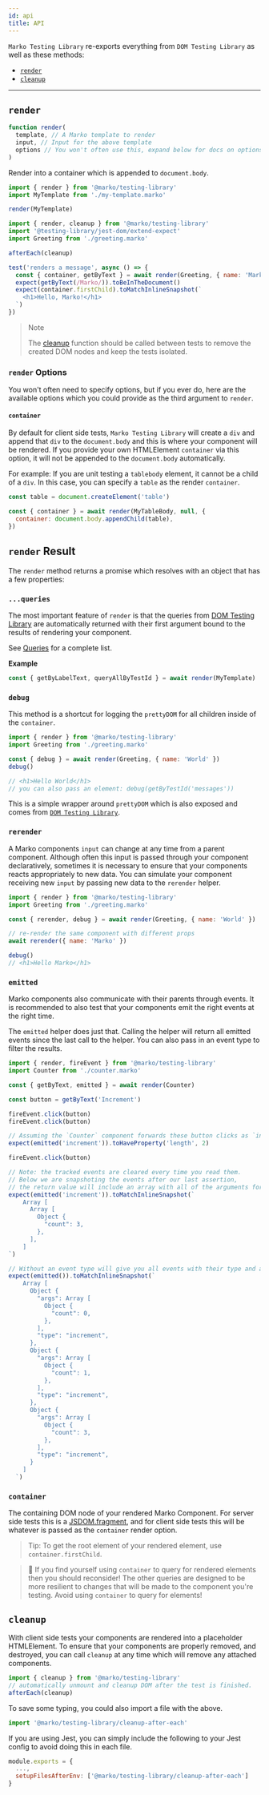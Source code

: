 ```yaml
---
id: api
title: API
---
```


`Marko Testing Library` re-exports everything from `DOM Testing Library` as well
as these methods:

- [`render`](#render)
- [`cleanup`](#cleanup)

---

## `render`

```javascript
function render(
  template, // A Marko template to render
  input, // Input for the above template
  options // You won't often use this, expand below for docs on options
)
```

Render into a container which is appended to `document.body`.

```javascript
import { render } from '@marko/testing-library'
import MyTemplate from './my-template.marko'

render(MyTemplate)
```

```javascript
import { render, cleanup } from '@marko/testing-library'
import '@testing-library/jest-dom/extend-expect'
import Greeting from './greeting.marko'

afterEach(cleanup)

test('renders a message', async () => {
  const { container, getByText } = await render(Greeting, { name: 'Marko' })
  expect(getByText(/Marko/)).toBeInTheDocument()
  expect(container.firstChild).toMatchInlineSnapshot(`
    <h1>Hello, Marko!</h1>
  `)
})
```

> Note
>
> The [cleanup](#cleanup) function should be called between tests to remove the
> created DOM nodes and keep the tests isolated.

### `render` Options

You won't often need to specify options, but if you ever do, here are the
available options which you could provide as the third argument to `render`.

#### `container`

By default for client side tests, `Marko Testing Library` will create a `div`
and append that `div` to the `document.body` and this is where your component
will be rendered. If you provide your own HTMLElement `container` via this
option, it will not be appended to the `document.body` automatically.

For example: If you are unit testing a `tablebody` element, it cannot be a child
of a `div`. In this case, you can specify a `table` as the render `container`.

```javascript
const table = document.createElement('table')

const { container } = await render(MyTableBody, null, {
  container: document.body.appendChild(table),
})
```

## `render` Result

The `render` method returns a promise which resolves with an object that has a
few properties:

### `...queries`

The most important feature of `render` is that the queries from
[DOM Testing Library](dom-testing-library/api-queries.md) are automatically
returned with their first argument bound to the results of rendering your
component.

See [Queries](dom-testing-library/api-queries.md) for a complete list.

**Example**

```javascript
const { getByLabelText, queryAllByTestId } = await render(MyTemplate)
```

### `debug`

This method is a shortcut for logging the `prettyDOM` for all children inside of
the `container`.

```javascript
import { render } from '@marko/testing-library'
import Greeting from './greeting.marko'

const { debug } = await render(Greeting, { name: 'World' })
debug()

// <h1>Hello World</h1>
// you can also pass an element: debug(getByTestId('messages'))
```

This is a simple wrapper around `prettyDOM` which is also exposed and comes from
[`DOM Testing Library`](https://github.com/testing-library/dom-testing-library/blob/master/README.md#prettydom).

### `rerender`

A Marko components `input` can change at any time from a parent component.
Although often this input is passed through your component declaratively,
sometimes it is necessary to ensure that your components reacts appropriately to
new data. You can simulate your component receiving new `input` by passing new
data to the `rerender` helper.

```javascript
import { render } from '@marko/testing-library'
import Greeting from './greeting.marko'

const { rerender, debug } = await render(Greeting, { name: 'World' })

// re-render the same component with different props
await rerender({ name: 'Marko' })

debug()
// <h1>Hello Marko</h1>
```

### `emitted`

Marko components also communicate with their parents through events. It is
recommended to also test that your components emit the right events at the right
time.

The `emitted` helper does just that. Calling the helper will return all emitted
events since the last call to the helper. You can also pass in an event type to
filter the results.

```javascript
import { render, fireEvent } from '@marko/testing-library'
import Counter from './counter.marko'

const { getByText, emitted } = await render(Counter)

const button = getByText('Increment')

fireEvent.click(button)
fireEvent.click(button)

// Assuming the `Counter` component forwards these button clicks as `increment` events
expect(emitted('increment')).toHaveProperty('length', 2)

fireEvent.click(button)

// Note: the tracked events are cleared every time you read them.
// Below we are snapshoting the events after our last assertion,
// the return value will include an array with all of the arguments for each increment event.
expect(emitted('increment')).toMatchInlineSnapshot(`
    Array [
      Array [
        Object {
          "count": 3,
        },
      ],
    ]
`)

// Without an event type will give you all events with their type and arguments.
expect(emitted()).toMatchInlineSnapshot(`
    Array [
      Object {
        "args": Array [
          Object {
            "count": 0,
          },
        ],
        "type": "increment",
      },
      Object {
        "args": Array [
          Object {
            "count": 1,
          },
        ],
        "type": "increment",
      },
      Object {
        "args": Array [
          Object {
            "count": 3,
          },
        ],
        "type": "increment",
      }
    ]
  `)
```

### `container`

The containing DOM node of your rendered Marko Component. For server side tests
this is a [JSDOM.fragment](), and for client side tests this will be whatever is
passed as the `container` render option.

> Tip: To get the root element of your rendered element, use
> `container.firstChild`.

> 🚨 If you find yourself using `container` to query for rendered elements then
> you should reconsider! The other queries are designed to be more resilient to
> changes that will be made to the component you're testing. Avoid using
> `container` to query for elements!

## `cleanup`

With client side tests your components are rendered into a placeholder
HTMLElement. To ensure that your components are properly removed, and destroyed,
you can call `cleanup` at any time which will remove any attached components.

```javascript
import { cleanup } from '@marko/testing-library'
// automatically unmount and cleanup DOM after the test is finished.
afterEach(cleanup)
```

To save some typing, you could also import a file with the above.

```javascript
import '@marko/testing-library/cleanup-after-each'
```

If you are using Jest, you can simply include the following to your Jest config
to avoid doing this in each file.

```javascript
module.exports = {
  ...,
  setupFilesAfterEnv: ['@marko/testing-library/cleanup-after-each']
}
```
